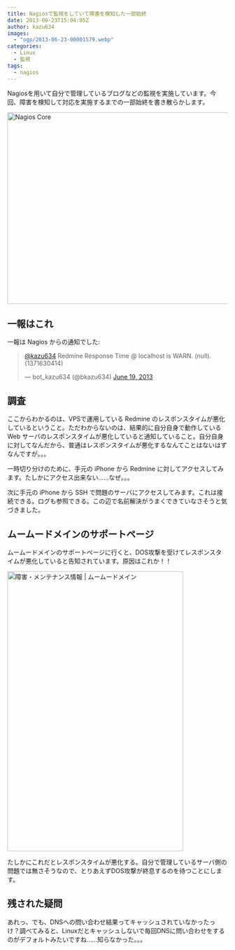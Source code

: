 ```yaml
---
title: Nagiosで監視をしていて障害を検知した一部始終
date: 2013-06-23T15:04:05Z
author: kazu634
images:
  - "ogp/2013-06-23-00001579.webp"
categories:
  - Linux
  - 監視
tags:
  - nagios
---
```

Nagiosを用いて自分で管理しているブログなどの監視を実施しています。今回、障害を検知して対応を実施するまでの一部始終を書き散らかします。

<img src="http://farm4.staticflickr.com/3770/9086339526_885a1a655d_z.jpg" width="640" height="438" alt="Nagios Core" />

<!-- more -->

## 一報はこれ

一報は Nagios からの通知でした:

<blockquote class="twitter-tweet">
<p>
<a href="https://twitter.com/kazu634" onclick="__gaTracker('send', 'event', 'outbound-article', 'https://twitter.com/kazu634', '@kazu634');">@kazu634</a> Redmine Response Time @ localhost is WARN. (null). (1371630414)
</p>

<p>
    &mdash; bot_kazu634 (@bkazu634) <a href="https://twitter.com/bkazu634/statuses/347269245949845505" onclick="__gaTracker('send', 'event', 'outbound-article', 'https://twitter.com/bkazu634/statuses/347269245949845505', 'June 19,  2013');">June 19, 2013</a>
</p>
</blockquote>



## 調査

ここからわかるのは、VPSで運用している Redmine のレスポンスタイムが悪化しているということ。ただわからないのは、結果的に自分自身で動作している Web サーバのレスポンスタイムが悪化していると通知していること。自分自身に対してなんだから、普通はレスポンスタイムが悪化するなんてことはないはずなんですが。。。

一時切り分けのために、手元の iPhone から Redmine に対してアクセスしてみます。たしかにアクセス出来ない……なぜ。。。

次に手元の iPhone から SSH で問題のサーバにアクセスしてみます。これは接続できる。ログも参照できる。この辺で名前解決がうまくできていなさそうと気づきました。

## ムームードメインのサポートページ

ムームードメインのサポートページに行くと、DOS攻撃を受けてレスポンスタイムが悪化していると告知されています。原因はこれか！！

<img src="http://farm4.staticflickr.com/3747/9084133981_638b6e3753_z.jpg" width="402" height="640" alt="障害・メンテナンス情報 | ムームードメイン" />

たしかにこれだとレスポンスタイムが悪化する。自分で管理しているサーバ側の問題では無さそうなので、とりあえずDOS攻撃が終息するのを待つことにします。

## 残された疑問

あれっ、でも、DNSへの問い合わせ結果ってキャッシュされていなかったっけ？調べてみると、Linuxだとキャッシュしないで毎回DNSに問い合わせをするのがデフォルトみたいですね……知らなかった。。。

